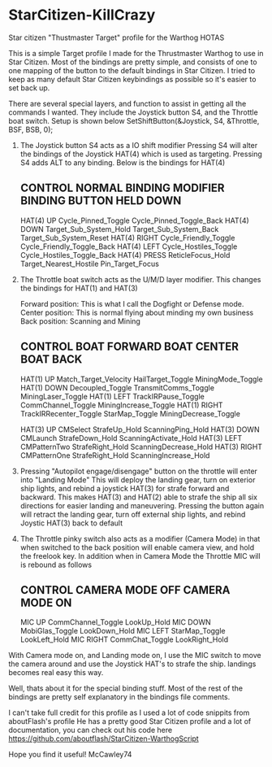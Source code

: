 # StarCitizen-KillCrazy
Star citizen "Thustmaster Target" profile for the Warthog HOTAS

This is a simple Target profile I made for the Thrustmaster Warthog to use in Star Citizen.
Most of the bindings are pretty simple, and consists of one to one mapping of the button
to the default bindings in Star Citizen.
I tried to keep as many default Star Citizen keybindings as possible so it's easier to
set back up.

There are several special layers, and function to assist in getting all the commands I wanted.
They include the Joystick button S4, and the Throttle boat switch. Setup is shown below
    SetShiftButton(&Joystick, S4, &Throttle, BSF, BSB, 0);
    
1. The Joystick button S4 acts as a IO shift modifier
    Pressing S4 will alter the bindings of the Joystick HAT(4) which is used as targeting.
    Pressing S4 adds ALT to any binding. Below is the bindings for HAT(4)
    
    CONTROL       NORMAL BINDING            MODIFIER BINDING            BUTTON HELD DOWN
    ------------------------------------------------------------------------------------------------
    HAT(4) UP     Cycle_Pinned_Toggle       Cycle_Pinned_Toggle_Back
    HAT(4) DOWN   Target_Sub_System_Hold    Target_Sub_System_Back      Target_Sub_System_Reset
    HAT(4) RIGHT  Cycle_Friendly_Toggle     Cycle_Friendly_Toggle_Back
    HAT(4) LEFT   Cycle_Hostiles_Toggle     Cycle_Hostiles_Toggle_Back
    HAT(4) PRESS  ReticleFocus_Hold         Target_Nearest_Hostile      Pin_Target_Focus
    
2. The Throttle boat switch acts as the U/M/D layer modifier.
    This changes the bindings for HAT(1) and HAT(3)
    
    Forward position: This is what I call the Dogfight or Defense mode.
    Center position: This is normal flying about minding my own business
    Back position: Scanning and Mining
    
    CONTROL       BOAT FORWARD            BOAT CENTER             BOAT BACK
    ------------------------------------------------------------------------------------------------
    HAT(1) UP     Match_Target_Velocity   HailTarget_Toggle       MiningMode_Toggle
    HAT(1) DOWN   Decoupled_Toggle        TransmitComms_Toggle    MiningLaser_Toggle
    HAT(1) LEFT   TrackIRPause_Toggle     CommChannel_Toggle      MiningIncrease_Toggle
    HAT(1) RIGHT  TrackIRRecenter_Toggle  StarMap_Toggle          MiningDecrease_Toggle
    
    HAT(3) UP     CMSelect                StrafeUp_Hold           ScanningPing_Hold
    HAT(3) DOWN   CMLaunch                StrafeDown_Hold         ScanningActivate_Hold
    HAT(3) LEFT   CMPatternTwo            StrafeRight_Hold        ScanningDecrease_Hold
    HAT(3) RIGHT  CMPatternOne            StrafeRight_Hold        ScanningIncrease_Hold
    
3. Pressing "Autopilot engage/disengage" button on the throttle will enter into "Landing Mode"
    This will deploy the landing gear, turn on exterior ship lights, and rebind a joystick HAT(3)
    for strafe forward and backward. This makes HAT(3) and HAT(2) able to strafe the ship all
    six directions for easier landing and maneuvering.
    Pressing the button again will retract the landing gear, turn off external ship lights, and
    rebind Joystic HAT(3) back to default
    
4. The Throttle pinky switch also acts as a modifier (Camera Mode) in that when switched to the back position
    will enable camera view, and hold the freelook key.
    In addition when in Camera Mode the Throttle MIC will is rebound as follows
    
    CONTROL       CAMERA MODE OFF            CAMERA MODE ON
    ------------------------------------------------------------------------------------------------
    MIC UP        CommChannel_Toggle        LookUp_Hold
    MIC DOWN      MobiGlas_Toggle           LookDown_Hold
    MIC LEFT      StarMap_Toggle            LookLeft_Hold
    MIC RIGHT     CommChat_Toggle           LookRight_Hold
    
With Camera mode on, and Landing mode on, I use the MIC switch to move the camera around and use the
Joystick HAT's to strafe the ship. landings becomes real easy this way.

Well, thats about it for the special binding stuff. Most of the rest of the bindings are pretty self
explanatory in the bindings file comments.

I can't take full credit for this profile as I used a lot of code snippits from aboutFlash's profile
He has a pretty good Star Citizen profile and a lot of documentation, you can check out his code here
  https://github.com/aboutflash/StarCitizen-WarthogScript


Hope you find it useful!
McCawley74
